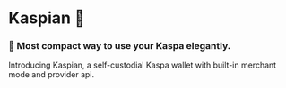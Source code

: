 # Kaspian 🥮
### 👛 Most compact way to use your Kaspa elegantly.

Introducing Kaspian, a self-custodial Kaspa wallet with built-in merchant mode and provider api.
